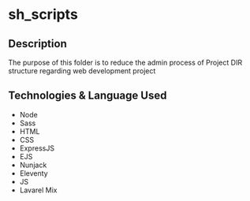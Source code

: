 # sh_scripts


## Description 
The purpose of this folder is to reduce the admin process of Project DIR structure regarding web development project

## Technologies & Language Used

- Node
- Sass
- HTML
- CSS
- ExpressJS
- EJS
- Nunjack
- Eleventy
- JS
- Lavarel Mix
